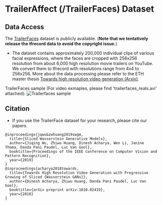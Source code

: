 # TrailerAffect (/TrailerFaces) Dataset

## Data Access
The [TrailerFaces](https://data.vision.ee.ethz.ch/zzhiwu/trailerFaces-tfrecords.zip) dataset is publicly available. (**Note that we tentatively release the tfrecord data to avoid the copyright issue.**)

  * The dataset contains approximately 200,000 individual clips of various facial expressions, where the faces are cropped with 256x256 resolution from about 6,000 high resolution movie trailers on YouTube. We convert them to tfrecord with resolutions range from 4x4 to 256x256. More about the data processing please refer to the ETH master thesis [Towards high resolution video generation (Arxiv)](https://arxiv.org/pdf/1810.02419.pdf). 
  

TrailerFaces sample (For video exmaples, please find 'trailerfaces_reals.avi' attached):
![Trailerfaces sample](https://github.com/musikisomorphie/swd/blob/master/progressive_training/trailer_faces_samples.png)


## Citation
* If you use the TrailerFace dataset for your research, please cite our papers.
```
@inproceedings{jqwu&zwhuang2019swgm,
  title={Sliced Wasserstein Generative Models},  
  author={Jiqing Wu, Zhiwu Huang, Dinesh Acharya, Wen Li, Janine Thoma, Danda Pani Paudel, Luc Van Gool},
  booktitle={Proceedings of the IEEE Conference on Computer Vision and Pattern Recognition},
  year={2019}  
}
@inproceedings{acharya2018towards,
  title={Towards High Resolution Video Generation with Progressive Growing of Sliced {Wasserstein GANs}},  
  author={Dinesh Acharya, Zhiwu Huang, Danda Pani Paudel, Luc Van Gool},
  booktitle={arXiv preprint arXiv:1810.02419},
  year={2018}  
}
